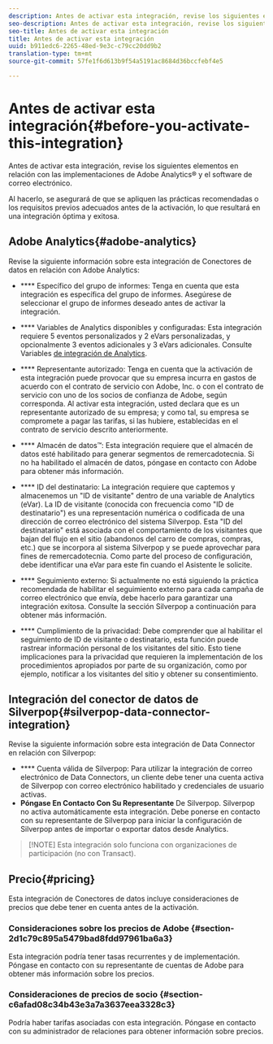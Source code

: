 ```yaml
---
description: Antes de activar esta integración, revise los siguientes elementos en relación con las implementaciones de Adobe Analytics® y el software de correo electrónico.
seo-description: Antes de activar esta integración, revise los siguientes elementos en relación con las implementaciones de Adobe Analytics® y el software de correo electrónico.
seo-title: Antes de activar esta integración
title: Antes de activar esta integración
uuid: b911edc6-2265-48ed-9e3c-c79cc20dd9b2
translation-type: tm+mt
source-git-commit: 57fe1f6d613b9f54a5191ac8684d36bccfebf4e5

---
```



# Antes de activar esta integración{#before-you-activate-this-integration}

Antes de activar esta integración, revise los siguientes elementos en relación con las implementaciones de Adobe Analytics® y el software de correo electrónico.

Al hacerlo, se asegurará de que se apliquen las prácticas recomendadas o los requisitos previos adecuados antes de la activación, lo que resultará en una integración óptima y exitosa.

## Adobe Analytics{#adobe-analytics}

Revise la siguiente información sobre esta integración de Conectores de datos en relación con Adobe Analytics:

* **** Específico del grupo de informes: Tenga en cuenta que esta integración es específica del grupo de informes. Asegúrese de seleccionar el grupo de informes deseado antes de activar la integración.
* **** Variables de Analytics disponibles y configuradas: Esta integración requiere 5 eventos personalizados y 2 eVars personalizadas, y opcionalmente 3 eventos adicionales y 3 eVars adicionales. Consulte Variables [de integración de Analytics](/help/import/data-connectors/silverpop-overview/silverpop-variables.md).

* **** Representante autorizado: Tenga en cuenta que la activación de esta integración puede provocar que su empresa incurra en gastos de acuerdo con el contrato de servicio con Adobe, Inc. o con el contrato de servicio con uno de los socios de confianza de Adobe, según corresponda. Al activar esta integración, usted declara que es un representante autorizado de su empresa; y como tal, su empresa se compromete a pagar las tarifas, si las hubiere, establecidas en el contrato de servicio descrito anteriormente.
* **** Almacén de datos™: Esta integración requiere que el almacén de datos esté habilitado para generar segmentos de remercadotecnia. Si no ha habilitado el almacén de datos, póngase en contacto con Adobe para obtener más información.
* **** ID del destinatario: La integración requiere que captemos y almacenemos un "ID de visitante" dentro de una variable de Analytics (eVar). La ID de visitante (conocida con frecuencia como "ID de destinatario") es una representación numérica o codificada de una dirección de correo electrónico del sistema Silverpop. Esta "ID del destinatario" está asociada con el comportamiento de los visitantes que bajan del flujo en el sitio (abandonos del carro de compras, compras, etc.) que se incorpora al sistema Silverpop y se puede aprovechar para fines de remercadotecnia. Como parte del proceso de configuración, debe identificar una eVar para este fin cuando el Asistente le solicite.
* **** Seguimiento externo: Si actualmente no está siguiendo la práctica recomendada de habilitar el seguimiento externo para cada campaña de correo electrónico que envía, debe hacerlo para garantizar una integración exitosa. Consulte la sección Silverpop a continuación para obtener más información.
* **** Cumplimiento de la privacidad: Debe comprender que al habilitar el seguimiento de ID de visitante o destinatario, esta función puede rastrear información personal de los visitantes del sitio. Esto tiene implicaciones para la privacidad que requieren la implementación de los procedimientos apropiados por parte de su organización, como por ejemplo, notificar a los visitantes del sitio y obtener su consentimiento.

## Integración del conector de datos de Silverpop{#silverpop-data-connector-integration}

Revise la siguiente información sobre esta integración de Data Connector en relación con Silverpop:

* **** Cuenta válida de Silverpop: Para utilizar la integración de correo electrónico de Data Connectors, un cliente debe tener una cuenta activa de Silverpop con correo electrónico habilitado y credenciales de usuario activas.
* **Póngase En Contacto Con Su Representante** De Silverpop. Silverpop no activa automáticamente esta integración. Debe ponerse en contacto con su representante de Silverpop para iniciar la configuración de Silverpop antes de importar o exportar datos desde Analytics.

> [!NOTE] Esta integración solo funciona con organizaciones de participación (no con Transact).

## Precio{#pricing}

Esta integración de Conectores de datos incluye consideraciones de precios que debe tener en cuenta antes de la activación.

### Consideraciones sobre los precios de Adobe {#section-2d1c79c895a5479bad8fdd97961ba6a3}

Esta integración podría tener tasas recurrentes y de implementación. Póngase en contacto con su representante de cuentas de Adobe para obtener más información sobre los precios.

### Consideraciones de precios de socio {#section-c6afad08c34b43e3a7a3637eea3328c3}

Podría haber tarifas asociadas con esta integración. Póngase en contacto con su administrador de relaciones para obtener información sobre precios.
